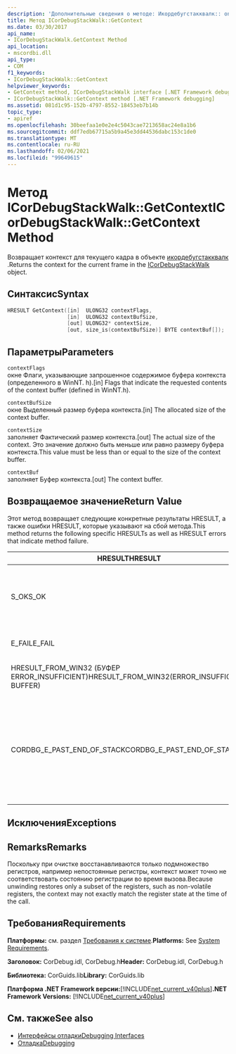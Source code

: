 ```yaml
---
description: 'Дополнительные сведения о методе: Икордебугстакквалк:: oncontext'
title: Метод ICorDebugStackWalk::GetContext
ms.date: 03/30/2017
api_name:
- ICorDebugStackWalk.GetContext Method
api_location:
- mscordbi.dll
api_type:
- COM
f1_keywords:
- ICorDebugStackWalk::GetContext
helpviewer_keywords:
- GetContext method, ICorDebugStackWalk interface [.NET Framework debugging]
- ICorDebugStackWalk::GetContext method [.NET Framework debugging]
ms.assetid: 081d1c95-152b-4797-8552-18453eb7b14b
topic_type:
- apiref
ms.openlocfilehash: 30beefaa1e0e2e4c5043cae7213658ac24e8a1b6
ms.sourcegitcommit: ddf7edb67715a5b9a45e3dd44536dabc153c1de0
ms.translationtype: MT
ms.contentlocale: ru-RU
ms.lasthandoff: 02/06/2021
ms.locfileid: "99649615"
---
```

# <a name="icordebugstackwalkgetcontext-method"></a><span data-ttu-id="d7189-103">Метод ICorDebugStackWalk::GetContext</span><span class="sxs-lookup"><span data-stu-id="d7189-103">ICorDebugStackWalk::GetContext Method</span></span>

<span data-ttu-id="d7189-104">Возвращает контекст для текущего кадра в объекте [икордебугстакквалк](icordebugstackwalk-interface.md) .</span><span class="sxs-lookup"><span data-stu-id="d7189-104">Returns the context for the current frame in the [ICorDebugStackWalk](icordebugstackwalk-interface.md) object.</span></span>  
  
## <a name="syntax"></a><span data-ttu-id="d7189-105">Синтаксис</span><span class="sxs-lookup"><span data-stu-id="d7189-105">Syntax</span></span>  
  
```cpp  
HRESULT GetContext([in]  ULONG32 contextFlags,  
                   [in]  ULONG32 contextBufSize,  
                   [out] ULONG32* contextSize,  
                   [out, size_is(contextBufSize)] BYTE contextBuf[]);  
```  
  
## <a name="parameters"></a><span data-ttu-id="d7189-106">Параметры</span><span class="sxs-lookup"><span data-stu-id="d7189-106">Parameters</span></span>  

 `contextFlags`  
 <span data-ttu-id="d7189-107">окне Флаги, указывающие запрошенное содержимое буфера контекста (определенного в WinNT. h).</span><span class="sxs-lookup"><span data-stu-id="d7189-107">[in] Flags that indicate the requested contents of the context buffer (defined in WinNT.h).</span></span>  
  
 `contextBufSize`  
 <span data-ttu-id="d7189-108">окне Выделенный размер буфера контекста.</span><span class="sxs-lookup"><span data-stu-id="d7189-108">[in] The allocated size of the context buffer.</span></span>  
  
 `contextSize`  
 <span data-ttu-id="d7189-109">заполняет Фактический размер контекста.</span><span class="sxs-lookup"><span data-stu-id="d7189-109">[out] The actual size of the context.</span></span> <span data-ttu-id="d7189-110">Это значение должно быть меньше или равно размеру буфера контекста.</span><span class="sxs-lookup"><span data-stu-id="d7189-110">This value must be less than or equal to the size of the context buffer.</span></span>  
  
 `contextBuf`  
 <span data-ttu-id="d7189-111">заполняет Буфер контекста.</span><span class="sxs-lookup"><span data-stu-id="d7189-111">[out] The context buffer.</span></span>  
  
## <a name="return-value"></a><span data-ttu-id="d7189-112">Возвращаемое значение</span><span class="sxs-lookup"><span data-stu-id="d7189-112">Return Value</span></span>  

 <span data-ttu-id="d7189-113">Этот метод возвращает следующие конкретные результаты HRESULT, а также ошибки HRESULT, которые указывают на сбой метода.</span><span class="sxs-lookup"><span data-stu-id="d7189-113">This method returns the following specific HRESULTs as well as HRESULT errors that indicate method failure.</span></span>  
  
|<span data-ttu-id="d7189-114">HRESULT</span><span class="sxs-lookup"><span data-stu-id="d7189-114">HRESULT</span></span>|<span data-ttu-id="d7189-115">Описание:</span><span class="sxs-lookup"><span data-stu-id="d7189-115">Description</span></span>|  
|-------------|-----------------|  
|<span data-ttu-id="d7189-116">S_OK</span><span class="sxs-lookup"><span data-stu-id="d7189-116">S_OK</span></span>|<span data-ttu-id="d7189-117">Контекст для текущего кадра успешно возвращен.</span><span class="sxs-lookup"><span data-stu-id="d7189-117">The context for the current frame was successfully returned.</span></span>|  
|<span data-ttu-id="d7189-118">E_FAIL</span><span class="sxs-lookup"><span data-stu-id="d7189-118">E_FAIL</span></span>|<span data-ttu-id="d7189-119">Не удалось вернуть контекст.</span><span class="sxs-lookup"><span data-stu-id="d7189-119">The context could not be returned.</span></span>|  
|<span data-ttu-id="d7189-120">HRESULT_FROM_WIN32 (БУФЕР ERROR_INSUFFICIENT)</span><span class="sxs-lookup"><span data-stu-id="d7189-120">HRESULT_FROM_WIN32(ERROR_INSUFFICIENT BUFFER)</span></span>|<span data-ttu-id="d7189-121">Буфер контекста слишком мал.</span><span class="sxs-lookup"><span data-stu-id="d7189-121">The context buffer is too small.</span></span>|  
|<span data-ttu-id="d7189-122">CORDBG_E_PAST_END_OF_STACK</span><span class="sxs-lookup"><span data-stu-id="d7189-122">CORDBG_E_PAST_END_OF_STACK</span></span>|<span data-ttu-id="d7189-123">Указатель фрейма уже находится в конце стека; Поэтому доступ к дополнительным кадрам невозможен.</span><span class="sxs-lookup"><span data-stu-id="d7189-123">The frame pointer is already at the end of the stack; therefore, no additional frames can be accessed.</span></span>|  
  
## <a name="exceptions"></a><span data-ttu-id="d7189-124">Исключения</span><span class="sxs-lookup"><span data-stu-id="d7189-124">Exceptions</span></span>  
  
## <a name="remarks"></a><span data-ttu-id="d7189-125">Remarks</span><span class="sxs-lookup"><span data-stu-id="d7189-125">Remarks</span></span>  

 <span data-ttu-id="d7189-126">Поскольку при очистке восстанавливаются только подмножество регистров, например непостоянные регистры, контекст может точно не соответствовать состоянию регистрации во время вызова.</span><span class="sxs-lookup"><span data-stu-id="d7189-126">Because unwinding restores only a subset of the registers, such as non-volatile registers, the context may not exactly match the register state at the time of the call.</span></span>  
  
## <a name="requirements"></a><span data-ttu-id="d7189-127">Требования</span><span class="sxs-lookup"><span data-stu-id="d7189-127">Requirements</span></span>  

 <span data-ttu-id="d7189-128">**Платформы:** см. раздел [Требования к системе](../../get-started/system-requirements.md).</span><span class="sxs-lookup"><span data-stu-id="d7189-128">**Platforms:** See [System Requirements](../../get-started/system-requirements.md).</span></span>  
  
 <span data-ttu-id="d7189-129">**Заголовок:** CorDebug.idl, CorDebug.h</span><span class="sxs-lookup"><span data-stu-id="d7189-129">**Header:** CorDebug.idl, CorDebug.h</span></span>  
  
 <span data-ttu-id="d7189-130">**Библиотека:** CorGuids.lib</span><span class="sxs-lookup"><span data-stu-id="d7189-130">**Library:** CorGuids.lib</span></span>  
  
 <span data-ttu-id="d7189-131">**Платформа .NET Framework версии:**[!INCLUDE[net_current_v40plus](../../../../includes/net-current-v40plus-md.md)]</span><span class="sxs-lookup"><span data-stu-id="d7189-131">**.NET Framework Versions:** [!INCLUDE[net_current_v40plus](../../../../includes/net-current-v40plus-md.md)]</span></span>  
  
## <a name="see-also"></a><span data-ttu-id="d7189-132">См. также</span><span class="sxs-lookup"><span data-stu-id="d7189-132">See also</span></span>

- [<span data-ttu-id="d7189-133">Интерфейсы отладки</span><span class="sxs-lookup"><span data-stu-id="d7189-133">Debugging Interfaces</span></span>](debugging-interfaces.md)
- [<span data-ttu-id="d7189-134">Отладка</span><span class="sxs-lookup"><span data-stu-id="d7189-134">Debugging</span></span>](index.md)
